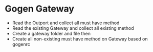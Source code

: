 # Gogen Gateway

* Read the Outport and collect all must have method
* Read the existing Gateway and collect all existing method
* Create a gateway folder and file then
* Create all non-existing must have method on Gateway based on gogenrc
